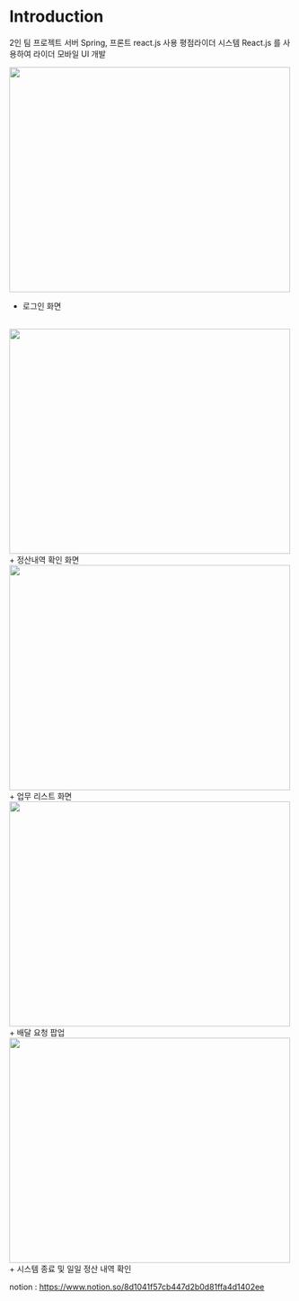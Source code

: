 # Introduction

 2인 팀 프로젝트 서버 Spring, 프론트 react.js 사용 
 평점라이더 시스템 React.js 를 사용하여 라이더 모바일 UI 개발    
 
 
<img src ="https://user-images.githubusercontent.com/56143212/106869104-dffe7680-6712-11eb-86de-064752997158.PNG" width ="500px" height = "400px"></img>
+ 로그인 화면
</br>
<img src ="https://user-images.githubusercontent.com/56143212/106869111-e1c83a00-6712-11eb-925c-58f7e5600608.PNG" width ="500px" height = "400px"></img>
+ 정산내역 확인 화면
</br>
<img src ="https://user-images.githubusercontent.com/56143212/106869127-e42a9400-6712-11eb-828e-edd995235463.PNG" width ="500px" height = "400px"></img>
+ 업무 리스트 화면
</br>
<img src ="https://user-images.githubusercontent.com/56143212/106869132-e55bc100-6712-11eb-81dd-c3472d401193.PNG" width ="500px" height = "400px"></img>
+ 배달 요청 팝업
</br>
<img src ="https://user-images.githubusercontent.com/56143212/106869138-e7258480-6712-11eb-8ea7-48c08aa7e249.PNG" width ="500px" height = "400px"></img>
+ 시스템 종료 및 일일 정산 내역 확인

notion : https://www.notion.so/8d1041f57cb447d2b0d81ffa4d1402ee
